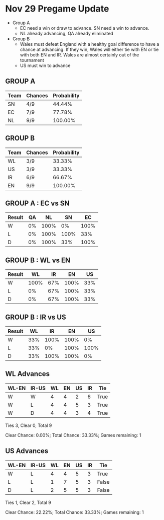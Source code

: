 # Nov 29 Pregame Update
- Group A
	- EC need a win or draw to advance. SN need a win to advance.
	- NL already advancing, QA already eliminated
- Group B
	- Wales must defeat England with a healthy goal difference to have a chance at advancing. If they win, Wales will either tie with EN or tie with both EN and IR. Wales are almost certainly out of the tournament
	- US must win to advance

## GROUP A
Team|Chances|Probability
-|-|-
SN|4/9|44.44%
EC|7/9|77.78%
NL|9/9|100.00%

## GROUP B
Team|Chances|Probability
-|-|-
WL|3/9|33.33%
US|3/9|33.33%
IR|6/9|66.67%
EN|9/9|100.00%

## GROUP A : EC vs SN
Result | QA | NL | SN | EC
-|-|-|-|-
W | 0% | 100% | 0% | 100%
L | 0% | 100% | 100% | 33%
D | 0% | 100% | 33% | 100%

## GROUP B : WL vs EN
Result | WL | IR | EN | US
-|-|-|-|-
W | 100% | 67% | 100% | 33%
L | 0% | 67% | 100% | 33%
D | 0% | 67% | 100% | 33%

## GROUP B : IR vs US
Result | WL | IR | EN | US
-|-|-|-|-
W | 33% | 100% | 100% | 0%
L | 33% | 0% | 100% | 100%
D | 33% | 100% | 100% | 0%

## WL Advances
WL-EN|IR-US|WL|EN|US|IR|Tie
-|-|-|-|-|-|-
W|W|4|4|2|6|True
W|L|4|4|5|3|True
W|D|4|4|3|4|True

Ties 3, Clear 0, Total 9

Clear Chance: 0.00%;
Total Chance: 33.33%;
Games remaining: 1

## US Advances
WL-EN|IR-US|WL|EN|US|IR|Tie
-|-|-|-|-|-|-
W|L|4|4|5|3|True
L|L|1|7|5|3|False
D|L|2|5|5|3|False

Ties 1, Clear 2, Total 9

Clear Chance: 22.22%;
Total Chance: 33.33%;
Games remaining: 1
